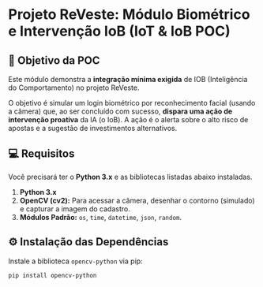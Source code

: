 # Projeto ReVeste: Módulo Biométrico e Intervenção IoB (IoT & IoB POC)

## 🎯 Objetivo da POC

Este módulo demonstra a **integração mínima exigida** de IOB (Inteligência do Comportamento) no projeto ReVeste.

O objetivo é simular um login biométrico por reconhecimento facial (usando a câmera) que, ao ser concluído com sucesso, **dispara uma ação de intervenção proativa** da IA (o IoB). A ação é o alerta sobre o alto risco de apostas e a sugestão de investimentos alternativos.

## 💻 Requisitos

Você precisará ter o **Python 3.x** e as bibliotecas listadas abaixo instaladas.

1.  **Python 3.x**
2.  **OpenCV (cv2):** Para acessar a câmera, desenhar o contorno (simulado) e capturar a imagem do cadastro.
3.  **Módulos Padrão:** `os`, `time`, `datetime`, `json`, `random`.

## ⚙️ Instalação das Dependências

Instale a biblioteca `opencv-python` via pip:

```bash
pip install opencv-python
